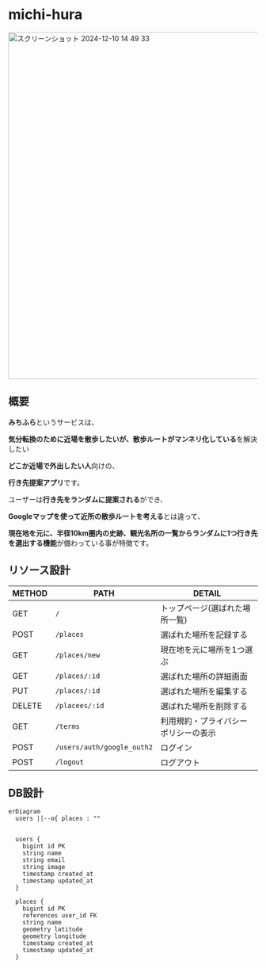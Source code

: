 # michi-hura
<img width="700" alt="スクリーンショット 2024-12-10 14 49 33" src="https://github.com/user-attachments/assets/06dc5af3-ab0e-4f23-8965-240a0fec84eb">

## 概要
**みちふら**というサービスは、

**気分転換のために近場を散歩したいが、散歩ルートがマンネリ化している**を解決したい

**どこか近場で外出したい人**向けの、

**行き先提案アプリ**です。

ユーザーは**行き先をランダムに提案される**ができ、

**Googleマップを使って近所の散歩ルートを考える**とは違って、

**現在地を元に、半径10km圏内の史跡、観光名所の一覧からランダムに1つ行き先を選出する機能**が備わっている事が特徴です。

## リソース設計

| METHOD | PATH | DETAIL|
| ---- | ---- | ---- |
| GET | `/` | トップページ(選ばれた場所一覧) |
| POST | `/places` | 選ばれた場所を記録する |
| GET | `/places/new` | 現在地を元に場所を1つ選ぶ |
| GET | `/places/:id` | 選ばれた場所の詳細画面 |
| PUT | `/places/:id` | 選ばれた場所を編集する |
| DELETE | `/placees/:id` | 選ばれた場所を削除する |
| GET | `/terms` | 利用規約・プライバシーポリシーの表示 |
| POST | `/users/auth/google_outh2` | ログイン |
| POST | `/logout` | ログアウト |

## DB設計
```mermaid
erDiagram
  users ||--o{ places : ""


  users {
    bigint id PK
    string name
    string email
    string image
    timestamp created_at
    timestamp updated_at
  }

  places {
    bigint id PK
    references user_id FK
    string name
    geometry latitude
    geometry longitude
    timestamp created_at
    timestamp updated_at
  }


```
